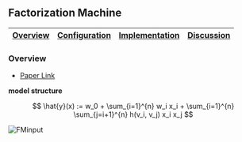 ## Factorization Machine

| [Overview](#Overview) | [Configuration](#Configuration) | [Implementation](#Implementation) | [Discussion](#Discussion) |
|:---------------------:|:-------------------------------:|:---------------------------------:|:-------------------------:|

### Overview

- [Paper Link](https://analyticsconsultores.com.mx/wp-content/uploads/2019/03/Factorization-Machines-Steffen-Rendle-Osaka-University-2010.pdf)

**model structure**

$$
\hat{y}(x) := w_0 + \sum_{i=1}^{n} w_i x_i + \sum_{i=1}^{n} \sum_{j=i+1}^{n} h(v_i, v_j) x_i x_j
$$

![FMinput](../../docs/pics/FM_input.png)
